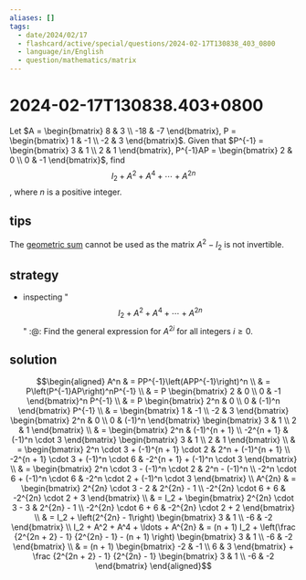 ```yaml
---
aliases: []
tags:
  - date/2024/02/17
  - flashcard/active/special/questions/2024-02-17T130838_403_0800
  - language/in/English
  - question/mathematics/matrix
---
```


# 2024-02-17T130838.403+0800

Let $A = \begin{bmatrix} 8 & 3 \\ -18 & -7 \end{bmatrix}, P = \begin{bmatrix} 1 & -1 \\ -2 & 3 \end{bmatrix}$. Given that $P^{-1} = \begin{bmatrix} 3 & 1 \\ 2 & 1 \end{bmatrix}, P^{-1}AP = \begin{bmatrix} 2 & 0 \\ 0 & -1 \end{bmatrix}$, find $$I_2 + A^2 + A^4 + \cdots + A^{2n}$$, where $n$ is a positive integer.

## tips

The [geometric sum](../../general/geometric%20series.md#sum) cannot be used as the matrix $A^2 - I_2$ is not invertible.

## strategy

- inspecting "$$I_2 + A^2 + A^4 + \cdots + A^{2n}$$" :@: Find the general expression for $A^{2i}$ for all integers $i \ge 0$. <!--SR:!2025-08-12,308,330-->

## solution

$$\begin{aligned}
A^n & = PP^{-1}\left(APP^{-1}\right)^n \\
& = P\left(P^{-1}AP\right)^nP^{-1} \\
& = P \begin{bmatrix} 2 & 0 \\ 0 & -1 \end{bmatrix}^n P^{-1} \\
& = P \begin{bmatrix} 2^n & 0 \\ 0 & (-1)^n \end{bmatrix} P^{-1} \\
& = \begin{bmatrix} 1 & -1 \\ -2 & 3 \end{bmatrix} \begin{bmatrix} 2^n & 0 \\ 0 & (-1)^n \end{bmatrix} \begin{bmatrix} 3 & 1 \\ 2 & 1 \end{bmatrix} \\
& = \begin{bmatrix} 2^n & (-1)^{n + 1} \\ -2^{n + 1} & (-1)^n \cdot 3 \end{bmatrix} \begin{bmatrix} 3 & 1 \\ 2 & 1 \end{bmatrix} \\
& = \begin{bmatrix} 2^n \cdot 3 + (-1)^{n + 1} \cdot 2 & 2^n + (-1)^{n + 1} \\ -2^{n + 1} \cdot 3 + (-1)^n \cdot 6 & -2^{n + 1} + (-1)^n \cdot 3 \end{bmatrix} \\
& = \begin{bmatrix} 2^n \cdot 3 - (-1)^n \cdot 2 & 2^n - (-1)^n \\ -2^n \cdot 6 + (-1)^n \cdot 6 & -2^n \cdot 2 + (-1)^n \cdot 3 \end{bmatrix} \\
A^{2n} & = \begin{bmatrix} 2^{2n} \cdot 3 - 2 & 2^{2n} - 1 \\ -2^{2n} \cdot 6 + 6 & -2^{2n} \cdot 2 +  3 \end{bmatrix} \\
& = I_2 + \begin{bmatrix} 2^{2n} \cdot 3 - 3 & 2^{2n} - 1 \\ -2^{2n} \cdot 6 + 6 & -2^{2n} \cdot 2 +  2 \end{bmatrix} \\
& = I_2 + \left(2^{2n} - 1\right) \begin{bmatrix} 3 & 1 \\ -6 & -2 \end{bmatrix} \\
I_2 + A^2 + A^4 + \ldots + A^{2n} & = (n + 1) I_2 + \left(\frac {2^{2n + 2} - 1} {2^{2n} - 1} - (n + 1) \right) \begin{bmatrix} 3 & 1 \\ -6 & -2 \end{bmatrix} \\
& = (n + 1) \begin{bmatrix} -2 & -1 \\ 6 & 3 \end{bmatrix} + \frac {2^{2n + 2} - 1} {2^{2n} - 1} \begin{bmatrix} 3 & 1 \\ -6 & -2 \end{bmatrix}
\end{aligned}$$
